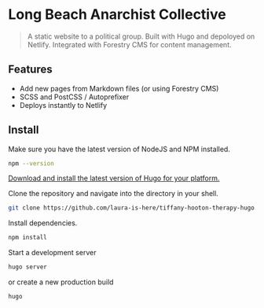 # Long Beach Anarchist Collective

> A static website to a political group. Built with Hugo and depoloyed on Netlify. Integrated with Forestry CMS for content management.

## Features

- Add new pages from Markdown files (or using Forestry CMS)
- SCSS and PostCSS / Autoprefixer
- Deploys instantly to Netlify

## Install

Make sure you have the latest version of NodeJS and NPM installed.

```bash
npm --version
```
  
[Download and install the latest version of Hugo for your platform.](https://gohugo.io/getting-started/installing)

Clone the repository and navigate into the directory in your shell.

```bash
git clone https://github.com/laura-is-here/tiffany-hooton-therapy-hugo.git && cd tiffany-hooton-therapy-hugo
```

Install dependencies.

```bash
npm install
```

Start a development server

```bash
hugo server
```

or create a new production build

```bash
hugo
```
